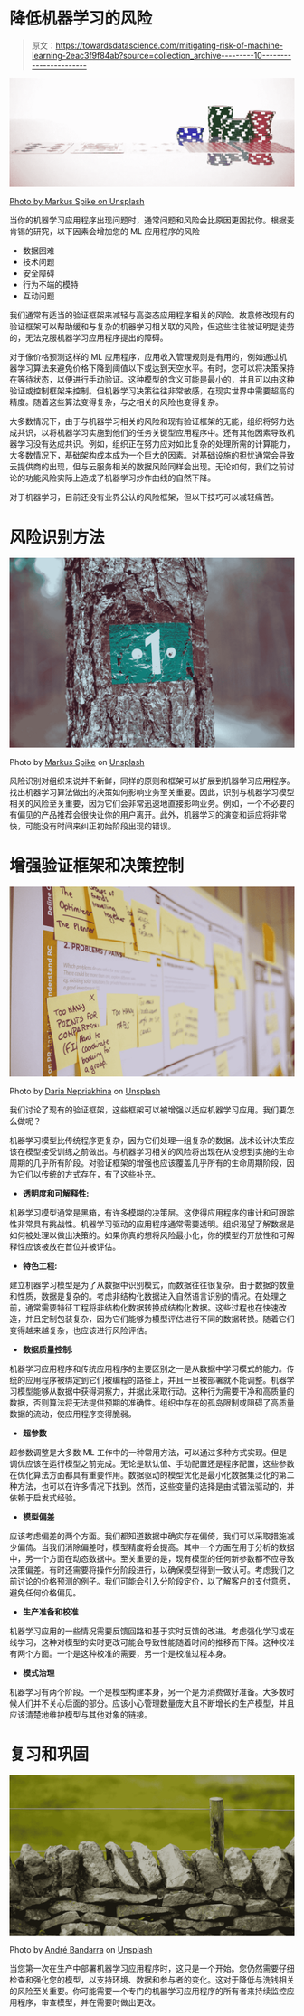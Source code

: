 # 降低机器学习的风险

> 原文：<https://towardsdatascience.com/mitigating-risk-of-machine-learning-2eac3f9f84ab?source=collection_archive---------10----------------------->

![](img/3bda9b646a08c206881faa9d6a94a40b.png)

[Photo by Markus Spike on Unsplash](https://unsplash.com/@markusspiske?utm_source=medium&utm_medium=referral)

当你的机器学习应用程序出现问题时，通常问题和风险会比原因更困扰你。根据麦肯锡的研究，以下因素会增加您的 ML 应用程序的风险

*   数据困难
*   技术问题
*   安全障碍
*   行为不端的模特
*   互动问题

我们通常有适当的验证框架来减轻与高姿态应用程序相关的风险。故意修改现有的验证框架可以帮助缓和与复杂的机器学习相关联的风险，但这些往往被证明是徒劳的，无法克服机器学习应用程序提出的障碍。

对于像价格预测这样的 ML 应用程序，应用收入管理规则是有用的，例如通过机器学习算法来避免价格下降到阈值以下或达到天空水平。有时，您可以将决策保持在等待状态，以便进行手动验证。这种模型的含义可能是最小的，并且可以由这种验证或控制框架来控制。但机器学习决策往往非常敏感，在现实世界中需要超高的精度。随着这些算法变得复杂，与之相关的风险也变得复杂。

大多数情况下，由于与机器学习相关的风险和现有验证框架的无能，组织将努力达成共识，以将机器学习实施到他们的任务关键型应用程序中。还有其他因素导致机器学习没有达成共识。例如，组织正在努力应对如此复杂的处理所需的计算能力，大多数情况下，基础架构成本成为一个巨大的因素。对基础设施的担忧通常会导致云提供商的出现，但与云服务相关的数据风险同样会出现。无论如何，我们之前讨论的功能风险实际上造成了机器学习炒作曲线的自然下降。

对于机器学习，目前还没有业界公认的风险框架，但以下技巧可以减轻痛苦。

# 风险识别方法

![](img/582c496031286b633c8636b592f39ecd.png)

Photo by [Markus Spike](https://unsplash.com/@markusspiske?utm_source=medium&utm_medium=referral) on [Unsplash](https://unsplash.com?utm_source=medium&utm_medium=referral)

风险识别对组织来说并不新鲜，同样的原则和框架可以扩展到机器学习应用程序。找出机器学习算法做出的决策如何影响业务至关重要。因此，识别与机器学习模型相关的风险至关重要，因为它们会非常迅速地直接影响业务。例如，一个不必要的有偏见的产品推荐会很快让你的用户离开。此外，机器学习的演变和适应将非常快，可能没有时间来纠正初始阶段出现的错误。

# 增强验证框架和决策控制

![](img/3c15f08959c93bb303034654535dc178.png)

Photo by [Daria Nepriakhina](https://unsplash.com/@epicantus?utm_source=medium&utm_medium=referral) on [Unsplash](https://unsplash.com?utm_source=medium&utm_medium=referral)

我们讨论了现有的验证框架，这些框架可以被增强以适应机器学习应用。我们要怎么做呢？

机器学习模型比传统程序更复杂，因为它们处理一组复杂的数据。战术设计决策应该在模型接受训练之前做出。与机器学习相关的风险将出现在从设想到实施的生命周期的几乎所有阶段。对验证框架的增强也应该覆盖几乎所有的生命周期阶段，因为它们以传统的方式存在，有了这些补充。

*   **透明度和可解释性:**

机器学习模型通常是黑箱，有许多模糊的决策层。这使得应用程序的审计和可跟踪性非常具有挑战性。机器学习驱动的应用程序通常需要透明。组织渴望了解数据是如何被处理以做出决策的。如果你真的想将风险最小化，你的模型的开放性和可解释性应该被放在首位并被评估。

*   **特色工程:**

建立机器学习模型是为了从数据中识别模式，而数据往往很复杂。由于数据的数量和性质，数据是复杂的。考虑非结构化数据进入自然语言识别的情况。在处理之前，通常需要特征工程将非结构化数据转换成结构化数据。这些过程也在快速改造，并且定制包装复杂，因为它们能够为模型评估进行不同的数据转换。随着它们变得越来越复杂，也应该进行风险评估。

*   **数据质量控制:**

机器学习应用程序和传统应用程序的主要区别之一是从数据中学习模式的能力。传统的应用程序被绑定到它们被编程的路径上，并且一旦被部署就不能调整。机器学习模型能够从数据中获得洞察力，并据此采取行动。这种行为需要干净和高质量的数据，否则算法将无法提供预期的准确性。组织中存在的孤岛限制或阻碍了高质量数据的流动，使应用程序变得脆弱。

*   **超参数**

超参数调整是大多数 ML 工作中的一种常用方法，可以通过多种方式实现。但是调优应该在运行模型之前完成。无论是默认值、手动配置还是程序配置，这些参数在优化算法方面都具有重要作用。数据驱动的模型优化是最小化数据集泛化的第二种方法，也可以在许多情况下找到。然而，这些变量的选择是由试错法驱动的，并依赖于启发式经验。

*   **模型偏差**

应该考虑偏差的两个方面。我们都知道数据中确实存在偏倚，我们可以采取措施减少偏倚。当我们消除偏差时，模型精度将会提高。其中一个方面在用于分析的数据中，另一个方面在动态数据中。至关重要的是，现有模型的任何新参数都不应导致决策偏差。有时还需要将操作分阶段进行，以确保模型得到一致认可。考虑我们之前讨论的价格预测的例子。我们可能会引入分阶段定价，以了解客户的支付意愿，避免任何价格偏见。

*   **生产准备和校准**

机器学习应用的一些情况需要反馈回路和基于实时反馈的改进。考虑强化学习或在线学习，这种对模型的实时更改可能会导致性能随着时间的推移而下降。这种校准有两个方面。一个是这种校准的需要，另一个是校准过程本身。

*   **模式治理**

机器学习有两个阶段。一个是模型构建本身，另一个是为消费做好准备。大多数时候人们并不关心后面的部分。应该小心管理数量庞大且不断增长的生产模型，并且应该清楚地维护模型与其他对象的链接。

# 复习和巩固

![](img/a39b18f184a81776d9e125388cfaf404.png)

Photo by [André Bandarra](https://unsplash.com/@andrebandarra?utm_source=medium&utm_medium=referral) on [Unsplash](https://unsplash.com?utm_source=medium&utm_medium=referral)

当您第一次在生产中部署机器学习应用程序时，这只是一个开始。您仍然需要仔细检查和强化您的模型，以支持环境、数据和参与者的变化。这对于降低与洗钱相关的风险至关重要。你可能需要一个专门的机器学习应用程序的所有者来持续监控应用程序，审查模型，并在需要时做出更改。